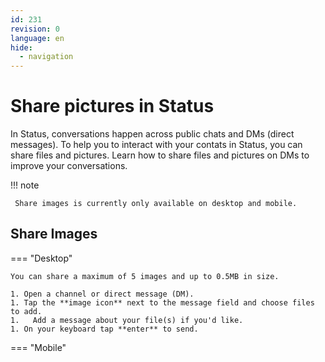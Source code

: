 ```yaml
---
id: 231
revision: 0
language: en
hide:
  - navigation
---
```


# Share pictures in Status

In Status, conversations happen across public chats and DMs (direct messages). To help you to interact with your contats in Status, you can share files and pictures. Learn how to share files and pictures on DMs to improve your conversations.

!!! note

     Share images is currently only available on desktop and mobile.

## Share Images

=== "Desktop"

    You can share a maximum of 5 images and up to 0.5MB in size.
    
    1. Open a channel or direct message (DM).
    1. Tap the **image icon** next to the message field and choose files to add.
    1.   Add a message about your file(s) if you'd like.
    1. On your keyboard tap **enter** to send.
    
=== "Mobile"

